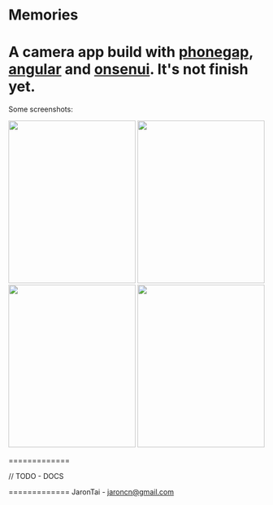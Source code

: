 Memories
=============

A camera app build with [phonegap](http://phonegap.com/), [angular](http://angularjs.org/) and [onsenui](http://onsenui.io/). 
It's not finish yet.
=============

Some screenshots:

<img src="https://raw2.github.com/jarontai/memories/master/screenshots/splash.png" style="width:250px;height:320px;"/>

<img src="https://raw2.github.com/jarontai/memories/master/screenshots/home.png" style="width:250px;height:320px;"/>

<img src="https://raw2.github.com/jarontai/memories/master/screenshots/swipe1.png" style="width:250px;height:320px;"/>

<img src="https://raw2.github.com/jarontai/memories/master/screenshots/menu.png" style="width:250px;height:320px;"/>

=============

// TODO - DOCS

=============
JaronTai - jaroncn@gmail.com

